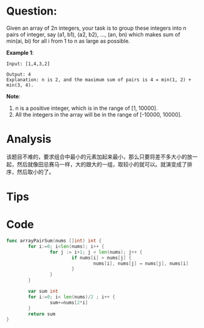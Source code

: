 # Question:

Given an array of 2n integers, your task is to group these integers into n pairs of integer, say (a1, b1), (a2, b2), ..., (an, bn) which makes sum of min(ai, bi) for all i from 1 to n as large as possible.

**Example 1**:
```
Input: [1,4,3,2]

Output: 4
Explanation: n is 2, and the maximum sum of pairs is 4 = min(1, 2) + min(3, 4).
```

**Note**:
1. n is a positive integer, which is in the range of [1, 10000].
1. All the integers in the array will be in the range of [-10000, 10000].

# Analysis

该题目不难的，要求组合中最小的元素加起来最小，那么只要将差不多大小的放一起，然后就像田忌赛马一样，大的跟大的一组，取较小的就可以。就演变成了排序，然后取小的了。

# Tips

# Code
```go
func arrayPairSum(nums []int) int {
        for i:=0; i<len(nums); i++ {
                for j := i+1; j < len(nums); j++ {
                        if nums[i] > nums[j] {
                                nums[i], nums[j] = nums[j], nums[i]
                        }
                }
        }

        var sum int
        for i:=0; i< len(nums)/2 ; i++ {
                sum+=nums[2*i]
        }
        return sum
}
```

